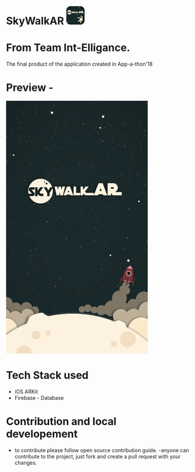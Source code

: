 # SkyWalkAR ![logo](https://github.com/GodsEye-07/SkyWalkAR/blob/master/Designs/appiconmaker.co_ios/Icon-50.png)

# From Team Int-Elligance.

The final product of the application created in App-a-thon'18

# Preview - 

![Preview-](https://github.com/GodsEye-07/SkyWalkAR/blob/master/Designs/splash.png)


# Tech Stack used

- iOS ARKit 
- Firebase - Database

# Contribution and local developement 

- to contribute please follow open source contribution guide.
-anyone can contribute to the project, just fork and create a pull request with your changes.
